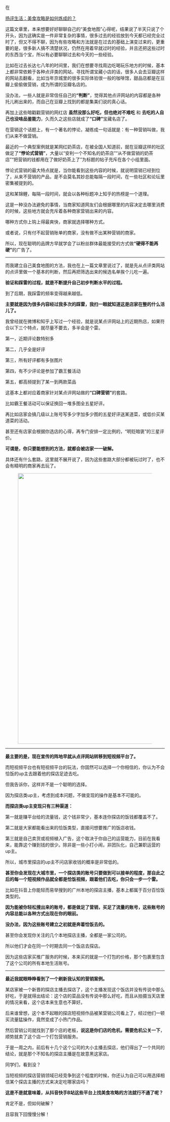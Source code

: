 <p>在</p><a data-draft-node="block" data-draft-type="link-card" href="https://zhuanlan.zhihu.com/p/373381449" data-size="small" data-entity-type="article" class="internal">扬评生活：美食攻略是如何炼成的？</a><p>这篇文章里，本来想要好好聊聊自己的“美食地图”心得呢，结果说了半天只说了个开头，因为这确实是一件非常复杂的事情，很多过去的经验放到今天都已经完全过时了，但又不得不聊，因为有些攻略和方法就是在过去的基础上演变过来的，更重要的是，很多新人搞不清楚状况，仍然在用着早就过时的经验，并且还把这些过时的东西当个宝，所以有必要聊聊过去和今天的一些经验。</p><p>比如在过去长达七八年的时间里，我们在想要寻找周边吃喝玩乐地方的时候，基本上都非常依赖于各种点评类的网站，寻找所谓宝藏小店的话，很多人会去豆瓣这样的网站去翻看，比如当年京城里的很多实际体验很一般的咖啡馆，甜品店都是在豆瓣上偷偷做营销，成为所谓的豆瓣名店的。</p><p>没办法，一些人就是非常信任自己的<b>“判断”</b>，觉得其他点评网站的内容都是各种托儿刷出来的，而自己在豆瓣上找到的都是集美们说的真心话。</p><p>再加上这些暗戳戳营销的网红店 <b>虽然没那么好吃，但也绝对不难吃</b> 和 <b>去吃的人自己也没啥品鉴能力</b>，久而久之这些店就成了<b>“口碑”</b>宝藏名店了。</p><p>在营销这个话题上，有一个著名的悖论，凝练成一句话就是：有一种营销叫做，我们从来不做营销。</p><p>最近的一个典型案例就是某网红奶茶店，在被全国人知道前，就在豆瓣这样的社区做足了<b>“悖论式营销”</b>，大量以“安利一个不知名的奶茶店”“从不做营销的奶茶店”“把营销的钱都用在了做好奶茶上了”为标题的帖子充斥在各个小组里面。</p><p>悖论式营销的最大特点就是，当你能看到这些内容的时候，就说明营销已经到位了，从来不营销的产品，是不会莫名其妙总能每隔一段时间，在一些社区和论坛里密集被提到的。</p><p>这和某锦鲤，每隔一段时间，就会以各种标题冲上知乎的热榜是一个道理。</p><p>这是一种没办法避免的事情，当商家知道网友们会根据哪里的内容决定去哪里消费的时候，这些地方就会充斥着各种商家营销出来的内容。</p><p>哪种方式你上钩上得最爽快，商家就选择哪种方式。</p><p>或者说，只有付不起营销账单的商家，没有做不出某种营销的商家。</p><p>所以，现在聪明的品牌方早就学会了以粉丝群体最能接受的方式做<b>“硬得不能再硬”</b>的广告了。</p><hr/><p>而我建立自己美食地图的方法，我也在上一篇文章里说过了，就是先从点评类网站的点评里做一个基本的判断，然后再把筛选出来的候选名单挨个儿吃一遍。</p><p><b>验证和踩雷的过程，就是不断提升自己初步判断水平的过程。</b></p><p>到了后期，我踩雷的频率变得越来越低。</p><p><b>主要就是因为很多内容经过我多次的踩雷，我扫一眼就知道这是店家在整的什么活儿了。</b></p><p>我曾经就在微博和知乎上写过一个经验，就是说某点评网站上的近期热店，如果符合以下三个特点，就尽量不要去，多半会是个雷。</p><p>第一，近期评论数特别多</p><p>第二，几乎全是好评</p><p>第三，所有好评都有多张图片</p><p>第四，有不少评论是参加了霸王餐活动</p><p>第五，都高频提到了某一到两款菜品</p><p>这基本上都对应着商家针对某点评网站做的<b>“口碑营销”</b>的套路。</p><p>比如霸王餐活动可以保证换回一堆多图全五星好评。</p><p>再比如店家会搞几级以上账号写多少字加多少图的五星好评送某道菜，或低价买某道菜的活动。</p><p>甚至还有店家会根据你选店的心得，再专门安排一定比例的，“明贬暗褒”的三星评价。</p><p><b>可谓是，你只要能想到的方法，就都会被店家一一破解。</b></p><p>具体还有什么套路，这里就不展开说了，因为这些套路大部分都被玩过时了，也不会有精明的商家再去玩了。</p><figure data-size="normal"><img src="https://pic1.zhimg.com/v2-afed11481064ce661877172b645f3ae0_b.jpg" data-rawwidth="851" data-rawheight="314" data-size="normal" data-caption="" class="origin_image zh-lightbox-thumb" width="851" data-original="https://pic1.zhimg.com/v2-afed11481064ce661877172b645f3ae0_r.jpg"/></figure><hr/><p><b>最主要的是，现在宣传的阵地早就从点评网站转移到短视频平台了。</b></p><p>而短视频平台也有短视频平台的玩法，你固然可以选择一个你相信的，你认为不会恰饭的up主去跟着他的探店足迹去吃。</p><p>但我告诉你，这样并不是一个聪明的选择。</p><p>因为探店类up主，考虑到成本问题，不做变现的操作是基本不可能的。</p><p><b>而探店类up主变现只有三种渠道：</b></p><p>第一就是赚平台给的流量钱，这个钱非常少，基本连你探店的饭钱都覆盖不了。</p><p>第二就是大家都能看出来的恰饭类型，直接问想要推广的饭店收钱。</p><p>第三就是自己卖货或视频植入广告，这个取决于你自己的运营能力，目前在我看来，能靠这个赚到钱的很少。除非是一些小打小闹，非团队化，自己兼职运营的up主。</p><p>所以，城市里探店的up主不问店家收钱的概率是非常低的。</p><p><b>甚至你会发现在大城市里，一个探店类的账号只要做到可以接单的程度，那自此之后的每一个短视频作品就全都是恰饭视频，跟着他们去吃，你只会一步一个雷。</b></p><p>比如在抖音上你能轻而易举搜到的广州本地的探店主播，基本上都属于百分百恰饭类型的。</p><p><b>因为能被你轻松搜出来的账号，都是做足了营销，买足了流量的账号，这些账号的内容总能以各种方式出现在你的眼前。</b></p><p><b>没办法，因为这些账号建立之初就是奔着恰饭去的。</b></p><p>甚至你会发现你关注的几个本地探店主播，全都是一家公司的。</p><p>所以他们才会在同一个时期去同一个饭店去探店。</p><p>因为这些店家买推广服务的时候，本来买的就是一个打包的价格，那个包裹里包含了这个公司的所有本地生活账号。</p><hr/><p><b>最近我就眼睁睁看到了一个刷新我认知的营销案例。</b></p><p>某店家被一个新晋的探店主播去探店了，这个主播发现这个饭店并没有传说中那么好吃，于是就得出结论：这个店的菜品没有传说中那么好吃，而且从拍摄当天店里的情况来看，这个店本来生意也不算好。</p><p>后来谁曾想，这个本不起眼的探店短视频作品被某营销公司看上了，经过他们一顿买流量猛操作，竟然变成了小热门作品。</p><p>然后营销公司就找到了那个店的老板，<b>说这是你们店的危机，需要危机公关一下</b>，顺势就卖了这个店一个打包营销服务。</p><p>于是一周之内，前后有十几个这个公司的大小主播去探店，他们得出了一个共同的结论，就是那个不知名的探店主播是在故意黑这家店。</p><p>同学们，看到没？</p><p>当短视频的探店营销领域已经竞争到这个程度的时候，你还认为自己可以用选择相信某个探店主播的方式来决定吃哪家店吗？</p><p><b>这是不是就意味着，从抖音快手B站这些平台上找美食攻略的方法就行不通了呢？</b></p><p>肯定不是，但如何破解？</p><p>且容我下回慢慢分解！</p>